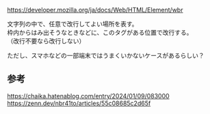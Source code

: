 <https://developer.mozilla.org/ja/docs/Web/HTML/Element/wbr>

文字列の中で、任意で改行してよい場所を表す。  
枠内からはみ出そうなときなどに、このタグがある位置で改行する。  
（改行不要なら改行しない）

ただし、スマホなどの一部端末ではうまくいかないケースがあるらしい？

## 参考
<https://chaika.hatenablog.com/entry/2024/01/09/083000>  
<https://zenn.dev/nbr41to/articles/55c08685c2d65f>
